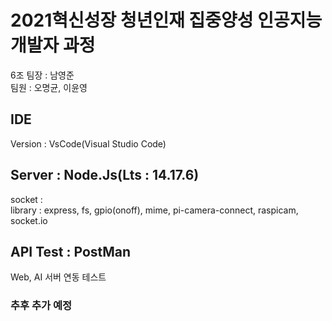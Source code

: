 # 2021혁신성장 청년인재 집중양성 인공지능 개발자 과정

6조 팀장 : 남영준  
팀원 : 오명균, 이윤영

## IDE

Version : VsCode(Visual Studio Code)

## Server : Node.Js(Lts : 14.17.6)

socket :  
library : express, fs, gpio(onoff), mime, pi-camera-connect, raspicam, socket.io

## API Test : PostMan  
Web, AI 서버 연동 테스트  

### 추후 추가 예정
